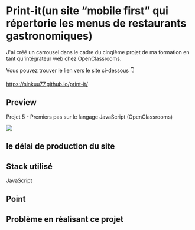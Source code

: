 # Print-it(un site “mobile first” qui répertorie les menus de restaurants gastronomiques)

<p>J'ai créé un carrousel dans le cadre du cinqième projet de ma formation en tant qu'intégrateur web chez OpenClassrooms.</p>
<p> Vous pouvez trouver le lien vers le site ci-dessous 👇 </p>
<a href="https://sinkuu77.github.io/print-it/">https://sinkuu77.github.io/print-it/</a>

## Preview

Projet 5 - Premiers pas sur le langage JavaScript (OpenClassrooms)

<img src="https://i.ibb.co/LRJxtGv/Capture-d-cran-2023-11-19-184201.png"/>

## le délai de production du site


## Stack utilisé
JavaScript

## Point


## Problème en réalisant ce projet

